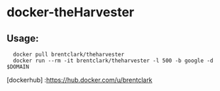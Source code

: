 # docker-theHarvester

## Usage:
```
  docker pull brentclark/theharvester
  docker run --rm -it brentclark/theharvester -l 500 -b google -d $DOMAIN
```

[dockerhub] :https://hub.docker.com/u/brentclark
